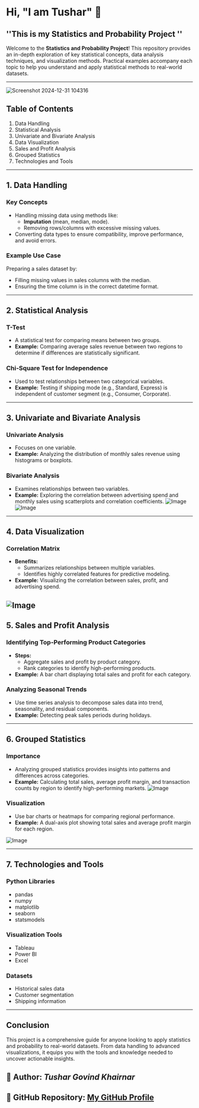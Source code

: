 # Hi, "I am Tushar" 👋 

## ''This is my Statistics and Probability Project ''

Welcome to the **Statistics and Probability Project**! This repository provides an in-depth exploration of key statistical concepts, data analysis techniques, and visualization methods. Practical examples accompany each topic to help you understand and apply statistical methods to real-world datasets.

---


![Screenshot 2024-12-31 104316](https://github.com/user-attachments/assets/273e065a-2534-46a1-92bb-792924b4b8aa)

## Table of Contents
1. Data Handling
2. Statistical Analysis
3. Univariate and Bivariate Analysis
4. Data Visualization
5. Sales and Profit Analysis
6. Grouped Statistics
7. Technologies and Tools
---

## 1. Data Handling
### Key Concepts
- Handling missing data using methods like:
  - **Imputation** (mean, median, mode).
  - Removing rows/columns with excessive missing values.
- Converting data types to ensure compatibility, improve performance, and avoid errors.

### Example Use Case
Preparing a sales dataset by:
- Filling missing values in sales columns with the median.
- Ensuring the time column is in the correct datetime format.

---

## 2. Statistical Analysis
### T-Test
- A statistical test for comparing means between two groups.
- **Example:** Comparing average sales revenue between two regions to determine if differences are statistically significant.

### Chi-Square Test for Independence
- Used to test relationships between two categorical variables.
- **Example:** Testing if shipping mode (e.g., Standard, Express) is independent of customer segment (e.g., Consumer, Corporate).

---

## 3. Univariate and Bivariate Analysis
### Univariate Analysis

- Focuses on one variable.
- **Example:** Analyzing the distribution of monthly sales revenue using histograms or boxplots.

### Bivariate Analysis
- Examines relationships between two variables.
- **Example:** Exploring the correlation between advertising spend and monthly sales using scatterplots and correlation coefficients.
![Image](https://github.com/user-attachments/assets/744a9654-1b4d-4e90-9bfe-b7eaabeccf4a)
![Image](https://github.com/user-attachments/assets/10a7453e-86bf-4ff6-8993-8019ea9df48b)
---

## 4. Data Visualization
### Correlation Matrix
- **Benefits:**
  - Summarizes relationships between multiple variables.
  - Identifies highly correlated features for predictive modeling.
- **Example:** Visualizing the correlation between sales, profit, and advertising spend.

![Image](https://github.com/user-attachments/assets/e3a2a468-d199-4228-9ec0-110def657830)
---

## 5. Sales and Profit Analysis
### Identifying Top-Performing Product Categories
- **Steps:**
  - Aggregate sales and profit by product category.
  - Rank categories to identify high-performing products.
- **Example:** A bar chart displaying total sales and profit for each category.

### Analyzing Seasonal Trends
- Use time series analysis to decompose sales data into trend, seasonality, and residual components.
- **Example:** Detecting peak sales periods during holidays.

---

## 6. Grouped Statistics
### Importance
- Analyzing grouped statistics provides insights into patterns and differences across categories.
- **Example:** Calculating total sales, average profit margin, and transaction counts by region to identify high-performing markets.
![Image](https://github.com/user-attachments/assets/ae046f87-9226-44da-89c3-cbb8af009c31)

### Visualization
- Use bar charts or heatmaps for comparing regional performance.
- **Example:** A dual-axis plot showing total sales and average profit margin for each region.

![Image](https://github.com/user-attachments/assets/15948be0-c5a5-4b10-a135-0dffb5fa2d94)

---

## 7. Technologies and Tools
### Python Libraries
- pandas
- numpy
- matplotlib
- seaborn
- statsmodels

### Visualization Tools
- Tableau
- Power BI
- Excel

### Datasets
- Historical sales data
- Customer segmentation
- Shipping information

---

## Conclusion
This project is a comprehensive guide for anyone looking to apply statistics and probability to real-world datasets. From data handling to advanced visualizations, it equips you with the tools and knowledge needed to uncover actionable insights.


## 📌 **Author:** _**Tushar Govind Khairnar**_ 
## 📌 **GitHub Repository:** [My GitHub Profile](https://github.com/Gojo-T)

